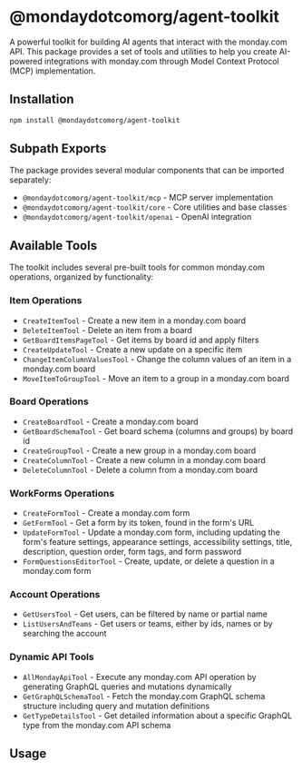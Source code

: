 # @mondaydotcomorg/agent-toolkit

A powerful toolkit for building AI agents that interact with the monday.com API. This package provides a set of tools and utilities to help you create AI-powered integrations with monday.com through Model Context Protocol (MCP) implementation.

## Installation

```bash
npm install @mondaydotcomorg/agent-toolkit
```

## Subpath Exports

The package provides several modular components that can be imported separately:

- `@mondaydotcomorg/agent-toolkit/mcp` - MCP server implementation
- `@mondaydotcomorg/agent-toolkit/core` - Core utilities and base classes
- `@mondaydotcomorg/agent-toolkit/openai` - OpenAI integration

## Available Tools

The toolkit includes several pre-built tools for common monday.com operations, organized by functionality:

### Item Operations
- `CreateItemTool` - Create a new item in a monday.com board
- `DeleteItemTool` - Delete an item from a board
- `GetBoardItemsPageTool` - Get items by board id and apply filters
- `CreateUpdateTool` - Create a new update on a specific item
- `ChangeItemColumnValuesTool` - Change the column values of an item in a monday.com board
- `MoveItemToGroupTool` - Move an item to a group in a monday.com board

### Board Operations
- `CreateBoardTool` - Create a monday.com board
- `GetBoardSchemaTool` - Get board schema (columns and groups) by board id
- `CreateGroupTool` - Create a new group in a monday.com board
- `CreateColumnTool` - Create a new column in a monday.com board
- `DeleteColumnTool` - Delete a column from a monday.com board

### WorkForms Operations
- `CreateFormTool` - Create a monday.com form
- `GetFormTool` - Get a form by its token, found in the form's URL
- `UpdateFormTool` - Update a monday.com form, including updating the form's feature settings, appearance settings, accessibility settings, title, description, question order, form tags, and form password
- `FormQuestionsEditorTool` - Create, update, or delete a question in a monday.com form

### Account Operations
- `GetUsersTool` - Get users, can be filtered by name or partial name
- `ListUsersAndTeams` - Get users or teams, either by ids, names or by searching the account

### Dynamic API Tools
- `AllMondayApiTool` - Execute any monday.com API operation by generating GraphQL queries and mutations dynamically
- `GetGraphQLSchemaTool` - Fetch the monday.com GraphQL schema structure including query and mutation definitions
- `GetTypeDetailsTool` - Get detailed information about a specific GraphQL type from the monday.com API schema

## Usage
